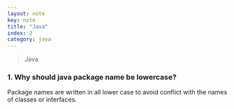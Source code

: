 ```yaml
---
layout: note
key: note
title: "Java"
index: 2
category: java
---
```


> Java

### 1. Why should java package name be lowercase?
Package names are written in all lower case to avoid conflict with the names of classes or interfaces.

